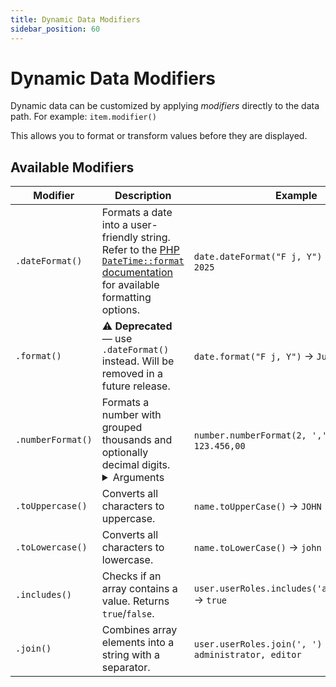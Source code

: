 ```yaml
---
title: Dynamic Data Modifiers
sidebar_position: 60
---
```


# Dynamic Data Modifiers

Dynamic data can be customized by applying _modifiers_ directly to the data path.
For example: `item.modifier()`

This allows you to format or transform values before they are displayed.

## Available Modifiers

| Modifier          | Description                                                                                         | Example                                               |
| ----------------- | --------------------------------------------------------------------------------------------------- | ----------------------------------------------------- |
| `.dateFormat()`   | Formats a date into a user-friendly string. Refer to the [PHP `DateTime::format` documentation](https://www.php.net/manual/en/datetime.format.php) for available formatting options.                                                        | `date.dateFormat("F j, Y")` → `July 25, 2025`         |
| `.format()`     | ⚠️ **Deprecated** — use `.dateFormat()` instead. Will be removed in a future release.                 | `date.format("F j, Y")` → `July 25, 2025`             |
| `.numberFormat()` | Formats a number with grouped thousands and optionally decimal digits.<br /><details><summary>Arguments</summary>`decimals` *(number)* — Decimal points<br />`decimalSeparator` *(string)* — Decimal char<br />`thousandSeparator` *(string)* — Thousands char</details> | `number.numberFormat(2, ',', '.')` → `123.456,00`     |
| `.toUppercase()`  | Converts all characters to uppercase.                                                               | `name.toUpperCase()` → `JOHN`                         |
| `.toLowercase()`  | Converts all characters to lowercase.                                                               | `name.toLowerCase()` → `john`                         |
| `.includes()`     | Checks if an array contains a value. Returns `true`/`false`.                                        | `user.userRoles.includes('administrator')` → `true`   |
| `.join()`         | Combines array elements into a string with a separator.                                             | `user.userRoles.join(', ')` → `administrator, editor` |
